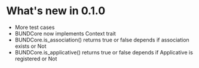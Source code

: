 # What's new in 0.1.0

* More test cases
* BUNDCore now implements Context trait
* BUNDCore.is_association() returns true or false depends if association exists or Not
* BUNDCore.is_applicative() returns true or false depends if Applicative is registered or Not

